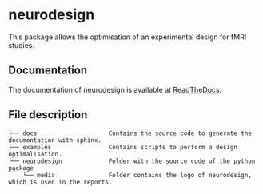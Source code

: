 # neurodesign

This package allows the optimisation of an experimental design for fMRI studies.

## Documentation

The documentation of neurodesign is available at [ReadTheDocs](http://neurodesign.readthedocs.io/en/latest/).

## File description

```
├── docs                    Contains the source code to generate the documentation with sphinx.
├── examples                Contains scripts to perform a design optimalisation.
└── neurodesign             Folder with the source code of the python package
    └── media               Folder contains the logo of neurodesign, which is used in the reports.
```
